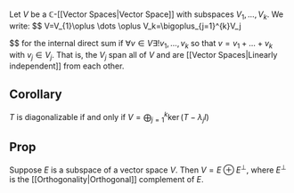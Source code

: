 Let $V$ be a $\mathbb{C}$-[[Vector Spaces|Vector Space]] with subspaces $V_{1},\dots,V_k$. We write:
$$
V=V_{1}\oplus \dots \oplus V_k=\bigoplus_{j=1}^{k}V_j

$$
for the internal direct sum if $\forall v\in V\exists!v_{1},\dots,v_k$ so that $v=v_{1}+\dots+v_k$ with $v_j\in V_j$. That is, the $V_j$ span all of $V$ and are [[Vector Spaces|Linearly independent]] from each other.
## Corollary
$T$ is diagonalizable if and only if $V=\bigoplus_{j=1}^{k}\ker(T-\lambda_j I)$
## Prop
Suppose $E$ is a subspace of a vector space $V$. Then $V=E\oplus E^{\perp}$, where $E^{\perp}$ is the [[Orthogonality|Orthogonal]] complement of $E$.